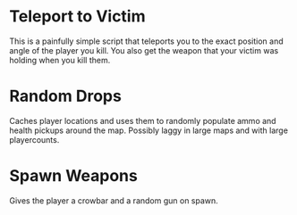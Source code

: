 # Teleport to Victim

This is a painfully simple script that teleports you to the exact position and angle of the player you kill.
You also get the weapon that your victim was holding when you kill them.

# Random Drops

Caches player locations and uses them to randomly populate ammo and health pickups around the map. Possibly laggy in large maps and with large playercounts.

# Spawn Weapons

Gives the player a crowbar and a random gun on spawn.
